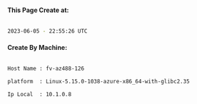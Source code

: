 
   
#### This Page Create at:

```bash

2023-06-05 - 22:55:26 UTC

```

#### Create By Machine:

```bash

Host Name : fv-az488-126

platform  : Linux-5.15.0-1038-azure-x86_64-with-glibc2.35

Ip Local  : 10.1.0.8

```

